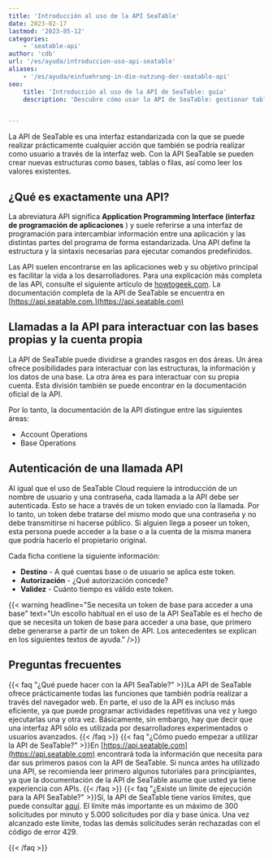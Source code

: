 ```yaml
---
title: 'Introducción al uso de la API SeaTable'
date: 2023-02-17
lastmod: '2023-05-12'
categories:
    - 'seatable-api'
author: 'cdb'
url: '/es/ayuda/introduccion-uso-api-seatable'
aliases:
    - '/es/ayuda/einfuehrung-in-die-nutzung-der-seatable-api'
seo:
    title: 'Introducción al uso de la API de SeaTable: guía'
    description: 'Descubre cómo usar la API de SeaTable: gestionar tablas, datos, autenticación y recomendaciones de seguridad, incluidas las limitaciones.'


---
```


La API de SeaTable es una interfaz estandarizada con la que se puede realizar prácticamente cualquier acción que también se podría realizar como usuario a través de la interfaz web. Con la API SeaTable se pueden crear nuevas estructuras como bases, tablas o filas, así como leer los valores existentes.

## ¿Qué es exactamente una API?

La abreviatura API significa **Application Programming Interface (interfaz de programación de aplicaciones** ) y suele referirse a una interfaz de programación para intercambiar información entre una aplicación y las distintas partes del programa de forma estandarizada. Una API define la estructura y la sintaxis necesarias para ejecutar comandos predefinidos.

Las API suelen encontrarse en las aplicaciones web y su objetivo principal es facilitar la vida a los desarrolladores. Para una explicación más completa de las API, consulte el siguiente artículo de [howtogeek.com](https://www.howtogeek.com/343877/what-is-an-api/). La documentación completa de la API de SeaTable se encuentra en [https://api.seatable.com.](https://api.seatable.com)

## Llamadas a la API para interactuar con las bases propias y la cuenta propia

La API de SeaTable puede dividirse a grandes rasgos en dos áreas. Un área ofrece posibilidades para interactuar con las estructuras, la información y los datos de una base. La otra área es para interactuar con su propia cuenta. Esta división también se puede encontrar en la documentación oficial de la API.

Por lo tanto, la documentación de la API distingue entre las siguientes áreas:

- Account Operations
- Base Operations

## Autenticación de una llamada API

Al igual que el uso de SeaTable Cloud requiere la introducción de un nombre de usuario y una contraseña, cada llamada a la API debe ser autenticada. Esto se hace a través de un token enviado con la llamada. Por lo tanto, un token debe tratarse del mismo modo que una contraseña y no debe transmitirse ni hacerse público. Si alguien llega a poseer un token, esta persona puede acceder a la base o a la cuenta de la misma manera que podría hacerlo el propietario original.

Cada ficha contiene la siguiente información:

- **Destino** - A qué cuentas base o de usuario se aplica este token.
- **Autorización** - ¿Qué autorización concede?
- **Validez** - Cuánto tiempo es válido este token.

{{< warning headline="Se necesita un token de base para acceder a una base" text="Un escollo habitual en el uso de la API SeaTable es el hecho de que se necesita un token de base para acceder a una base, que primero debe generarse a partir de un token de API. Los antecedentes se explican en los siguientes textos de ayuda." />}}

## Preguntas frecuentes

{{< faq "¿Qué puede hacer con la API SeaTable?" >}}La API de SeaTable ofrece prácticamente todas las funciones que también podría realizar a través del navegador web. En parte, el uso de la API es incluso más eficiente, ya que puede programar actividades repetitivas una vez y luego ejecutarlas una y otra vez. Básicamente, sin embargo, hay que decir que una interfaz API sólo es utilizada por desarrolladores experimentados o usuarios avanzados.
{{< /faq >}}
{{< faq "¿Cómo puedo empezar a utilizar la API de SeaTable?" >}}En [https://api.seatable.com](https://api.seatable.com) encontrará toda la información que necesita para dar sus primeros pasos con la API de SeaTable. Si nunca antes ha utilizado una API, se recomienda leer primero algunos tutoriales para principiantes, ya que la documentación de la API de SeaTable asume que usted ya tiene experiencia con APIs.
{{< /faq >}}
{{< faq "¿Existe un límite de ejecución para la API SeaTable?" >}}Sí, la API de SeaTable tiene varios límites, que puede consultar [aquí](https://api.seatable.com/reference/limits). El límite más importante es un máximo de 300 solicitudes por minuto y 5.000 solicitudes por día y base única. Una vez alcanzado este límite, todas las demás solicitudes serán rechazadas con el código de error 429.

{{< /faq >}}
